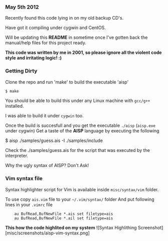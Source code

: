 ### May 5th 2012
Recently found this code lying in on my old backup CD's.

Have got it compiling under cygwin and CentOS.

Will be updating this **README** in sometime once I've gotten back the manual/help files for this project ready.

**This code was written by me in 2001, so please ignore all the violent code style and irritating logic! :)**

### Getting Dirty
Clone the repo and run 'make' to build the executable 'aisp'

```bash
$ make
```

You should be able to build this under any Linux machine with `gcc/g++` installed.

I was able to build it under `cygwin` too.

Once the build is succesfull and you get the executable `./aisp` (`aisp.exe` under cygwin)
Get a taste of the **AISP** language by executing the following

$ aisp ./samples/guess.ais -I ./samples/include

Check the ./samples/guess.ais for the script that was executed by the interpreter.

Why the ugly syntax of AISP? Don't Ask!

### Vim syntax file
Syntax highlighter script for Vim is available inside `misc/syntax/vim` folder.

To use copy `ais.vim` file to your `~/.vim/syntax/` folder
And put following lines in your `.vimrc` file

```vimrc
    au BufRead,BufNewFile *.ais set filetype=ais
    au BufRead,BufNewFile *.ail set filetype=ais
```

**This how the code highlited on my system**
![Syntax Highlithing Screenshot][misc/screenshots/aisp-vim-syntax.png]

